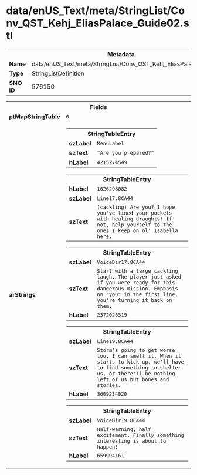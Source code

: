 <h1>data/enUS_Text/meta/StringList/Conv_QST_Kehj_EliasPalace_Guide02.stl</h1><table><tr><th colspan="100%">Metadata</th></tr><tr><td><b>Name</b></td><td>data/enUS_Text/meta/StringList/Conv_QST_Kehj_EliasPalace_Guide02.stl</td></tr><tr><td><b>Type</b></td><td>StringListDefinition</td></tr><tr><td><b>SNO ID</b></td><td>576150</td></tr></table>

<table><tr><th colspan="100%">Fields</th></tr><tr><td><b>ptMapStringTable</b></td><td><code>0</code></td></tr><tr><td><b>arStrings</b></td><td><table><tr><th colspan="100%">StringTableEntry</th></tr><tr><td><b>szLabel</b></td><td><code>MenuLabel</code></td></tr><tr><td><b>szText</b></td><td><code>"Are you prepared?"</code></td></tr><tr><td><b>hLabel</b></td><td><code>4215274549</code></td></tr></table>


<table><tr><th colspan="100%">StringTableEntry</th></tr><tr><td><b>hLabel</b></td><td><code>1026298082</code></td></tr><tr><td><b>szLabel</b></td><td><code>Line17.8CA44</code></td></tr><tr><td><b>szText</b></td><td><code>(cackling) Are you? I hope you've lined your pockets with healing draughts! If not, help yourself to the ones I keep on ol’ Isabella here.</code></td></tr></table>


<table><tr><th colspan="100%">StringTableEntry</th></tr><tr><td><b>szLabel</b></td><td><code>VoiceDir17.8CA44</code></td></tr><tr><td><b>szText</b></td><td><code>Start with a large cackling laugh. The player just asked if you were ready for this dangerous mission. Emphasis on "you" in the first line, you're turning it back on them.</code></td></tr><tr><td><b>hLabel</b></td><td><code>2372025519</code></td></tr></table>


<table><tr><th colspan="100%">StringTableEntry</th></tr><tr><td><b>szLabel</b></td><td><code>Line19.8CA44</code></td></tr><tr><td><b>szText</b></td><td><code>Storm’s going to get worse too, I can smell it. When it starts to kick up, we'll have to find something to shelter us, or there'll be nothing left of us but bones and stories.</code></td></tr><tr><td><b>hLabel</b></td><td><code>3609234020</code></td></tr></table>


<table><tr><th colspan="100%">StringTableEntry</th></tr><tr><td><b>szLabel</b></td><td><code>VoiceDir19.8CA44</code></td></tr><tr><td><b>szText</b></td><td><code>Half-warning, half excitement. Finally something interesting is about to happen!</code></td></tr><tr><td><b>hLabel</b></td><td><code>659994161</code></td></tr></table>


</td></tr></table>

